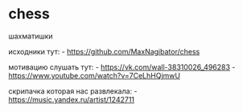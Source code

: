# chess

шахматишки

исходники тут: 
	- https://github.com/MaxNagibator/chess

мотивацию слушать тут:
	- https://vk.com/wall-38310026_496283
	- https://www.youtube.com/watch?v=7CeLhHQjmwU

скрипачка которая нас развлекала:
	- https://music.yandex.ru/artist/1242711